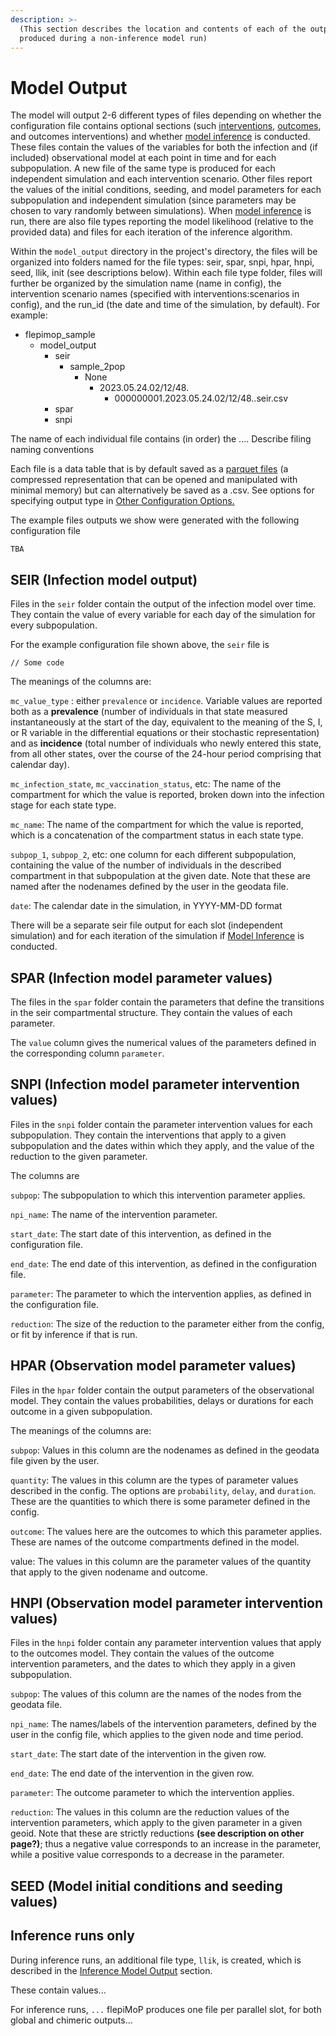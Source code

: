 ```yaml
---
description: >-
  (This section describes the location and contents of each of the output files
  produced during a non-inference model run)
---
```


# Model Output

The model will output 2-6 different types of files depending on whether the configuration file contains optional sections (such [interventions](model-implementation/intervention-templates.md), [outcomes](model-implementation/outcomes-for-compartments.md), and outcomes interventions) and whether [model inference](broken-reference) is conducted. These files contain the values of the variables for both the infection and (if included) observational model at each point in time and for each subpopulation. A new file of the same type is produced for each independent simulation and each intervention scenario. Other files report the values of the initial conditions, seeding, and model parameters for each subpopulation and independent simulation (since parameters may be chosen to vary randomly between simulations). When [model inference](broken-reference) is run, there are also file types reporting the model likelihood (relative to the provided data) and files for each iteration of the inference algorithm.&#x20;

Within the `model_output` directory in the project's directory, the files will be organized into folders named for the file types: seir, spar, snpi, hpar, hnpi, seed, llik, init (see descriptions below). Within each file type folder, files will further be organized by the simulation name (name in config), the intervention scenario names (specified with interventions:scenarios in config), and the run\_id (the date and time of the simulation, by default). For example:

* flepimop\_sample
  * model\_output
    * seir
      * sample\_2pop
        * None
          * 2023.05.24.02/12/48.
            * 000000001.2023.05.24.02/12/48..seir.csv
    * spar
    * snpi

The name of each individual file contains (in order) the .... Describe filing naming conventions

Each file is a data table that is by default saved as a [parquet files](https://parquet.apache.org/) (a compressed representation that can be opened and manipulated with minimal memory) but can alternatively be saved as a .csv. See options for specifying output type in [Other Configuration Options.](model-implementation/other-configuration-options.md)&#x20;

The example files outputs we show were generated with the following configuration file

```
TBA
```

## SEIR (Infection model output)

Files in the `seir` folder contain the output of the infection model over time. They contain the value of every variable for each day of the simulation for every subpopulation.

For the example configuration file shown above, the `seir` file is

```
// Some code
```

The meanings of the columns are:

`mc_value_type` :  either `prevalence` or `incidence`. Variable values are reported both as a **prevalence** (number of individuals in that state measured instantaneously at the start of the day, equivalent to the meaning of the S, I, or R variable in the differential equations or their stochastic representation) and as **incidence** (total number of individuals who newly entered this state, from all other states, over the course of the 24-hour period comprising that calendar day).&#x20;

`mc_infection_state`, `mc_vaccination_status`, etc: The name of the compartment for which the value is reported, broken down into the infection stage for each state type.&#x20;

`mc_name`: The name of the compartment for which the value is reported, which is a concatenation of the compartment status in each state type.

`subpop_1`, `subpop_2`, etc: one column for each different subpopulation, containing the value of the number of individuals in the described compartment in that subpopulation at the given date. Note that these are named after the nodenames defined by the user in the geodata file.

`date`:  The calendar date in the simulation, in YYYY-MM-DD format

There will be a separate seir file output for each slot (independent simulation) and for each iteration of the simulation if [Model Inference](broken-reference) is conducted.&#x20;

## SPAR (Infection model parameter values)

The files in the `spar` folder contain the parameters that define the transitions in the seir compartmental structure. They contain the values of each parameter.&#x20;

The `value` column gives the numerical values of the parameters defined in the corresponding column `parameter`.&#x20;

## SNPI (Infection model parameter intervention values)

Files in the `snpi` folder contain the parameter intervention values for each subpopulation. They contain the interventions that apply to a given subpopulation and the dates within which they apply, and the value of the reduction to the given parameter.&#x20;

The columns are

`subpop`: The subpopulation to which this intervention parameter applies.

`npi_name`: The name of the intervention parameter.

`start_date`: The start date of this intervention, as defined in the configuration file.&#x20;

`end_date`: The end date of this intervention, as defined in the configuration file.&#x20;

`parameter`: The parameter to which the intervention applies, as defined in the configuration file.

`reduction`: The size of the reduction to the parameter either from the config, or fit by inference if that is run.

## HPAR (Observation model parameter values)

Files in the `hpar` folder contain the output parameters of the observational model. They contain the values probabilities, delays or durations for each outcome in a given subpopulation.&#x20;

The meanings of the columns are:

`subpop`: Values in this column are the nodenames as defined in the geodata file given by the user.

`quantity`: The values in this column are the types of parameter values described in the config. The options are `probability`, `delay`, and `duration`. These are the quantities to which there is some parameter defined in the config.

`outcome`: The values here are the outcomes to which this parameter applies. These are names of the outcome compartments defined in the model.

value: The values in this column are the parameter values of the quantity that apply to the given nodename and outcome.&#x20;

## HNPI (Observation model parameter intervention values)

Files in the `hnpi` folder contain any parameter intervention values that apply to the outcomes model. They contain the values of the outcome intervention parameters, and the dates to which they apply in a given subpopulation.&#x20;

`subpop`: The values of this column are the names of the nodes from the geodata file.

`npi_name`: The names/labels of the intervention parameters, defined by the user in the config file, which applies to the given node and time period.

`start_date`: The start date of the intervention in the given row.&#x20;

`end_date`: The end date of the intervention in the given row.&#x20;

`parameter`: The outcome parameter to which the intervention applies.

`reduction`: The values in this column are the reduction values of the intervention parameters, which apply to the given parameter in a given geoid. Note that these are strictly reductions **(see description on other page?)**; thus a negative value corresponds to an increase in the parameter, while a positive value corresponds to a decrease in the parameter.&#x20;

## SEED (Model initial conditions and seeding values)

## Inference runs only

During inference runs, an additional file type, `llik`, is created, which is described in the [Inference Model Output](../model-inference/inference-model-output.md) section.&#x20;

These contain values...&#x20;

For inference runs, `...` flepiMoP produces one file per parallel slot, for both global and chimeric outputs...&#x20;









